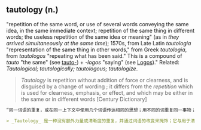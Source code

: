 ## tautology (n.)

"repetition of the same word, or use of several words conveying the same idea, in the same immediate context; repetition of the same thing in different words; the useless repetition of the same idea or meaning" (as in _they arrived simultaneously at the same time_); 1570s, from Late Latin _tautologia_ "representation of the same thing in other words," from Greek _tautologia_, from _tautologos_ "repeating what has been said." This is a compound of _tauto_ "the same" (see [tauto-](https://www.etymonline.com/word/tauto- "Etymology, meaning and definition of tauto- ")) + _\-logos_ "saying" (see [Logos](https://www.etymonline.com/word/Logos "Etymology, meaning and definition of Logos "))." Related: _Tautological; tautologically; tautologous; tautologize_.

> _Tautology_ is repetition without addition of force or clearness, and is disguised by a change of wording ; it differs from the _repetition_ which is used for clearness, emphasis, or effect, and which may be either in the same or in different words \[Century Dictionary\]

```md
“同一词语的重复，或在同一上下文中使用几个词语传达相同的思想；用不同的词重复同一事物；毫无意义地重复同一思想或意义”（如 _they arrived simultaneously at the same time_）；源于1570年代，来自晚期拉丁语 _tautologia_ “用其他词表示同一事物”，进一步来源于希腊语 _tautologia_，来自 _tautologos_ “重复已说过的话”。这是由 _tauto_ “相同的”（参见 [tauto-](https://www.etymonline.com/word/tauto- "Etymology, meaning and definition of tauto- ")）+ _\-logos_ “说”（参见 [Logos](https://www.etymonline.com/word/Logos "Etymology, meaning and definition of Logos ")）组成的复合词。相关词： _Tautological_（冗言的）；_tautologically_（以冗言的方式）；_tautologous_（冗言的）；_tautologize_（进行冗言的）。

> _Tautology_ 是一种没有额外力量或清晰度的重复，并通过词语的改变来掩饰；它与用于清晰、强调或效果的 _repetition_ 不同，后者可以使用相同或不同的词语 \[世纪词典\]。
```